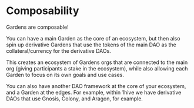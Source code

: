 # Composability

Gardens are composable! 

You can have a main Garden as the core of an ecosystem, but then also spin up derivative Gardens that use the tokens of the main DAO as the collateral/currency for the derivative DAOs. 

This creates an ecosystem of Gardens orgs that are connected to the main org \(giving participants a stake in the ecosystem\), while also allowing each Garden to focus on its own goals and use cases.

You can also have another DAO framework at the core of your ecosystem, and a Garden at the edges. For example, within 1hive we have derivative DAOs that use Gnosis, Colony, and Aragon, for example.

